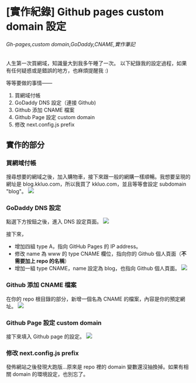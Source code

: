 # [實作紀錄] Github pages custom domain 設定
###### Gh-pages,custom domain,GoDaddy,CNAME,實作筆記

人生第一次買網域，知識量大到我多午睡了一次。
以下紀錄我的設定過程，如果有任何疑惑或是錯誤的地方，也麻煩提醒我 :)

等等要做的事情——
1. 買網域付帳
2. GoDaddy DNS 設定（連接 Github)
3. Github 添加 CNAME 檔案
4. Github Page 設定 custom domain
5. 修改 next.config.js prefix

## 實作的部分

### 買網域付帳
搜尋想要的網域之後，加入購物車，接下來跟一般的網購一樣順暢。我想要呈現的網址是 blog.kkluo.com，所以我買了 kkluo.com，並且等等會設定 subdomain "blog"。
![](https://i.imgur.com/QZFhGDS.png)

### GoDaddy DNS 設定
點選下方按鈕之後，進入 DNS 設定頁面。
![](https://i.imgur.com/dKIeDhq.png)

接下來，
- 增加四組 type A，指向 GitHub Pages 的 IP address。
- 修改 name 為 www 的 type CNAME 欄位，指向你的 Github 個人頁面（**不需要加上 repo 的名稱**）
- 增加一組 type CNAME，name 設定為 blog，也指向 Github 個人頁面。
![](https://i.imgur.com/RdMpXYk.png)


### Github 添加 CNAME 檔案
在你的 repo 根目錄的部分，新增一個名為 CNAME 的檔案，內容是你的預定網址。
![](https://i.imgur.com/fEJN0fJ.png)

### Github Page 設定 custom domain
接下來填入 Github page 的設定。
![](https://i.imgur.com/UOIQHuI.png)


### 修改 next.config.js prefix
發佈網站之後發現大跑版...原來是 repo 裡的 domain 變數還沒抽換掉。如果有相關 domain 的環境設定，也別忘了。



